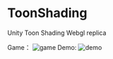 # ToonShading
Unity Toon Shading Webgl replica

Game：
![game](https://github.com/user-attachments/assets/00b81ed8-2f2a-4534-8ae1-e01e71b72563)
Demo:
![demo](https://github.com/user-attachments/assets/f88dfc65-f65a-4442-829d-8851c40ecc85)


